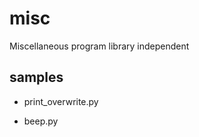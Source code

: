 misc
===============

Miscellaneous program library independent

## samples

- print_overwrite.py  

- beep.py  

